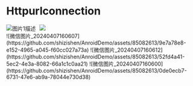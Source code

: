 # Httpurlconnection

<div style="display: flex;">
  <div style="margin-right: 10px;">
    <img src="[图片1链接](https://github.com/shizishen/AnroidDemo/assets/85082613/9e7a78e8-e152-4965-a045-f60cc027a73a)" alt="图片1描述">
  </div>
  <div>
    <img src="[图片2链接](https://github.com/shizishen/AnroidDemo/assets/85082613/0de0ecb7-6731-47e6-ab9a-78044e730d38)" >
  </div>
</div>
![微信图片_20240407160607](https://github.com/shizishen/AnroidDemo/assets/85082613/9e7a78e8-e152-4965-a045-f60cc027a73a)
![微信图片_20240407160612](https://github.com/shizishen/AnroidDemo/assets/85082613/52fd4a41-5ec2-4e3a-8082-66a1c1c0aa21)
![微信图片_20240407160600](https://github.com/shizishen/AnroidDemo/assets/85082613/0de0ecb7-6731-47e6-ab9a-78044e730d38)
